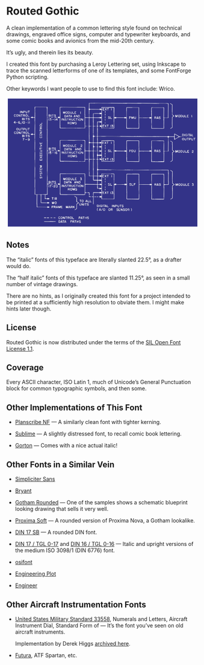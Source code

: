 # Routed Gothic

A clean implementation of a common lettering style found on technical
drawings, engraved office signs, computer and typewriter keyboards,
and some comic books and avionics from the mid-20th century.

It’s ugly, and therein lies its beauty.

I created this font by purchasing a Leroy Lettering set, using
Inkscape to trace the scanned letterforms of one of its templates, and
some FontForge Python scripting.

Other keywords I want people to use to find this font include: Wrico.

<div class="grid-x grid-padding-x align-center">
    <div class="cell medium-8 large-6">
        <p><img style="border: 2px solid white; border-radius: 1px; padding: 2px;" src="images/avionics-diagram-white-on-blue.png"></p>
    </div>
</div>

## Notes

The “italic” fonts of this typeface are literally slanted 22.5°, as a
drafter would do.

The “half italic” fonts of this typeface are slanted 11.25°, as seen
in a small number of vintage drawings.

There are no hints, as I originally created this font for a project
intended to be printed at a sufficiently high resolution to obviate
them. I might make hints later though.

## License

Routed Gothic is now distributed under the terms of the [SIL Open Font
License 1.1](https://opensource.org/licenses/OFL-1.1).

## Coverage

Every ASCII character, ISO Latin 1, much of Unicode’s General
Punctuation block for common typographic symbols, and then some.

## Other Implementations of This Font

-   [Planscribe NF](https://www.myfonts.com/fonts/nicksfonts/planscribe-nf/) — A similarly clean font with tighter kerning.

-   [Sublime](http://www.myfonts.com/fonts/coniglio/sublime/) — A slightly distressed font, to recall comic book lettering.

-   [Gorton](http://deutscheschrift.info/en/Gorton.html) — Comes with a nice actual italic!

## Other Fonts in a Similar Vein

-   [Simpliciter Sans](https://www.myfonts.com/fonts/cercurius/simpliciter-sans/)

-   [Bryant](https://processtypefoundry.com/fonts/bryant-2/)

-   [Gotham Rounded](http://www.typography.com/fonts/gotham-rounded/overview/) —
    One of the samples shows a schematic blueprint looking drawing that sells it very well.

-   [Proxima Soft](https://www.fontspring.com/fonts/mark-simonson-studio/proxima-soft) —
    A rounded version of Proxima Nova, a Gotham lookalike.

-   [DIN 17 SB](https://www.myfonts.com/font/efscangraphic/din-17-sb/) — A rounded DIN font.

-   [DIN 17 / TGL 0-17](https://www.typografie.info/3/Schriften/fonts.html/din-17tgl-0-17-r623/) and
    [DIN 16 / TGL 0-16](https://www.typografie.info/3/Schriften/fonts.html/din-16tgl-0-16-r622/) —
    Italic and upright versions of the medium ISO 3098/1 (DIN 6776) font.

-   [osifont](https://github.com/hikikomori82/osifont)

-   [Engineering Plot](https://www.dafont.com/engineering-plot.font)

-   [Engineer](https://www.myfonts.com/font/nowak/engineer/)

## Other Aircraft Instrumentation Fonts

-   [United States Military Standard 33558](http://quicksearch.dla.mil/qsDocDetails.aspx?ident_number=41902),
    Numerals and Letters, Aircraft Instrument Dial, Standard Form of —
    It’s the font you’ve seen on old aircraft instruments.

    Implementation by Derek Higgs [archived here](https://webonastick.com/fonts/other/mil-spec-33558/).

-   [Futura](https://en.wikipedia.org/wiki/Futura_%28typeface%29), ATF Spartan, etc.
